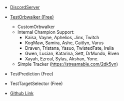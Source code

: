 * [DiscordServer](https://discord.com/invite/Sme64hw5Fe)
* [TestOrbwalker (Free)](https://streamable.com/0icpwt)
    * CustomOrbwalker
    * Internal Champion Support:
        * Kaisa, Vayne, Aphelios, Jinx, Twitch
        * KogMaw, Samira, Ashe, Caitlyn, Varus
        * Draven, Tristana, Yasuo, TwistedFate, Irelia
        * Gwen, Lucian, Katarina, Sett, DrMundo, Riven
        * Xayah, Ezreal, Sylas, Akshan, Yone.
    * Simple Tracker (https://streamable.com/2dk5yn)
* TestPrediction (Free)
* TestTargetSelector (Free)

* [Github Link](https://github.com/senkuisama/EnsoulSharp.addon)
